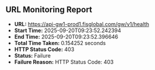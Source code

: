 ## URL Monitoring Report

- **URL:** https://api-gw1-prod1.fisglobal.com/gw/v1/health
- **Start Time:** 2025-09-20T09:23:52.242394
- **End Time:** 2025-09-20T09:23:52.396646
- **Total Time Taken:** 0.154252 seconds
- **HTTP Status Code:** 403
- **Status:** Failure
- **Failure Reason:** HTTP Status Code: 403

